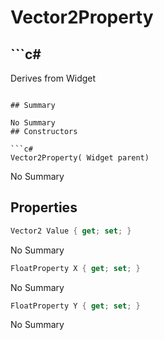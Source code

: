 # Vector2Property

## ```c#
Derives from Widget
```

## Summary

No Summary
## Constructors

```c#
Vector2Property( Widget parent) 
```
No Summary
## Properties

```c#
Vector2 Value { get; set; } 
```
No Summary
```c#
FloatProperty X { get; set; } 
```
No Summary
```c#
FloatProperty Y { get; set; } 
```
No Summary
